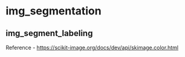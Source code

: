 # img_segmentation

## img_segment_labeling

Reference - https://scikit-image.org/docs/dev/api/skimage.color.html
